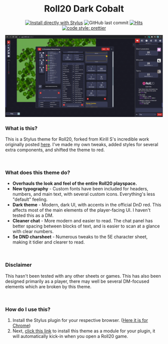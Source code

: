 <div align="center">

# Roll20 Dark Cobalt

[![Install directly with Stylus](https://img.shields.io/badge/Install%20directly%20with-Stylus-00adad.svg)](https://raw.githubusercontent.com/Turrabo/roll20darkred/master/roll20darkred.user.css) ![GitHub last commit](https://img.shields.io/github/last-commit/Turrabo/roll20darkred) [![Hits](https://hits.seeyoufarm.com/api/count/incr/badge.svg?url=https%3A%2F%2Fgithub.com%2FTurrabo%2Froll20darkred)](https://hits.seeyoufarm.com) [![code style: prettier](https://img.shields.io/badge/code_style-prettier-ff69b4.svg)](https://github.com/prettier/prettier)

![preview](https://raw.githubusercontent.com/Turrabo/roll20darkred/master/images/preview.png)

</div>


### What is this?
This is a Stylus theme for Roll20, forked from Kirill S's incredible work originally posted [here](https://app.roll20.net/forum/post/7841113/show-off-your-style-2-the-stylening/?pageforid=8680812#post-8680812).
I've made my own tweaks, added styles for several extra components, and shifted the theme to red.

<br/>

### What does this theme do?

- **Overhauls the look and feel of the entire Roll20 playspace.**
- **New typography** - Custom fonts have been included for headers, numbers, and main text, with several custom icons. Everything's less "default" feeling.
- **Dark theme** - Modern, dark UI, with accents in the official DnD red. This affects most of the main elements of the player-facing UI. I haven't tested this as a DM.
- **Cleaner chat** - More modern and easier to read. The chat panel has better spacing between blocks of text, and is easier to scan at a glance with clear numbers.
- **5e DND charsheet** - Numerous tweaks to the 5E character sheet, making it tidier and clearer to read.

<br/>

### Disclaimer
This hasn't been tested with any other sheets or games. This has also been designed primarily as a player, there may well be several DM-focused elements which are broken by this theme.

<br/>


### How do I use this?

1. Install the Stylus plugin for your respective browser. ([Here it is for Chrome](https://chrome.google.com/webstore/detail/stylus/clngdbkpkpeebahjckkjfobafhncgmne))
2. Next, [click this link](https://raw.githubusercontent.com/Turrabo/roll20darkred/master/roll20darkred.user.css) to install this theme as a module for your plugin, it will automatically kick-in when you open a Roll20 game. 
